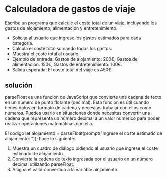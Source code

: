 # Calculadora de gastos de viaje

Escribe un programa que calcule el coste total de un viaje, incluyendo los gastos de alojamiento, alimentación y entretenimiento.

- Solicita al usuario que ingrese los gastos estimados para cada categoría.
- Calcula el coste total sumando todos los gastos.
- Muestra el coste total al usuario.
- Ejemplo de entrada: Gastos de alojamiento: 200€, Gastos de alimentación: 150€, Gastos de entretenimiento: 100€.
- Salida esperada: El coste total del viaje es 450€.

## solución

parseFloat
es una función de JavaScript que convierte una cadena de texto en un número de punto flotante (decimal).
Esta función es útil cuando tienes datos en formato de cadena y necesitas trabajar con ellos como números.
Puedes usarlo en situaciones donde necesitas convertir una cadena que representa un número decimal a un valor numérico para poder realizar operaciones matemáticas con ella.

El código let alojamiento = parseFloat(prompt("Ingrese el coste estimado de alojamiento: ")); hace lo siguiente:

1. Muestra un cuadro de diálogo pidiendo al usuario que ingrese el coste estimado de alojamiento.
2. Convierte la cadena de texto ingresada por el usuario en un número decimal utilizando parseFloat.
3. Asigna el valor convertido a la variable alojamiento.
